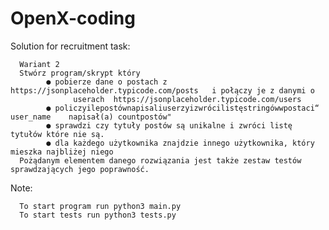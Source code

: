 # OpenX-coding
Solution for recruitment task:

      Wariant 2
      Stwórz program/skrypt który
            ● pobierze dane o postach z  https://jsonplaceholder.typicode.com/posts   i połączy je z danymi o
                  userach  https://jsonplaceholder.typicode.com/users 
            ● policzyilepostównapisaliuserzyizwrócilistęstringówwpostaci“ user_name    napisał(a) countpostów"
            ● sprawdzi czy tytuły postów są unikalne i zwróci listę tytułów które nie są.
            ● dla każdego użytkownika znajdzie innego użytkownika, który mieszka najbliżej niego
      Pożądanym elementem danego rozwiązania jest także zestaw testów sprawdzających jego poprawność.

Note:
      
      To start program run python3 main.py
      To start tests run python3 tests.py
